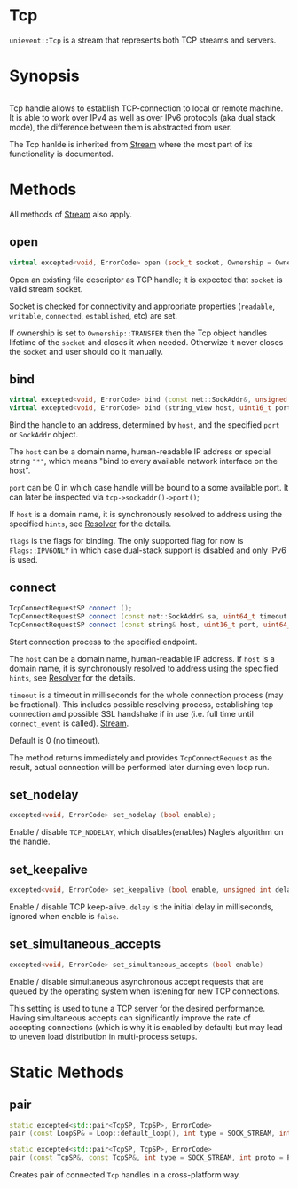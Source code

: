 # Tcp

`unievent::Tcp` is a stream that represents both TCP streams and servers.

# Synopsis

```cpp
```


Tcp handle allows to establish TCP-connection to local or remote machine.
It is able to work over IPv4 as well as over IPv6 protocols (aka dual stack mode),
the difference between them is abstracted from user.

The Tcp hanlde is inherited from [Stream](stream.md) where the most part of its functionality is documented.

# Methods

All methods of [Stream](stream.md) also apply.

## open
```cpp
virtual excepted<void, ErrorCode> open (sock_t socket, Ownership = Ownership::TRANSFER);
```

Open an existing file descriptor as TCP handle; it is expected that `socket` is valid stream socket.

Socket is checked for connectivity and appropriate properties (`readable`, `writable`, `connected`, `established`, etc) are set.

If ownership is set to `Ownership::TRANSFER` then the Tcp object handles lifetime of the `socket` and closes it when needed.
Otherwize it never closes the `socket` and user should do it manually.


## bind
```cpp
virtual excepted<void, ErrorCode> bind (const net::SockAddr&, unsigned flags = 0);
virtual excepted<void, ErrorCode> bind (string_view host, uint16_t port, const AddrInfoHints& hints = defhints, unsigned flags = 0);
```

Bind the handle to an address, determined by `host`, and the specified `port` or `SockAddr` object.

The `host` can be a domain name, human-readable IP address or special string `"*"`, which means "bind to every available network interface on the host".

`port` can be 0 in which case handle will be bound to a some available port. It can later be inspected via `tcp->sockaddr()->port()`;

If `host` is a domain name, it is synchronously resolved to address using the specified `hints`, see [Resolver](resolver.md) for the details.

`flags` is the flags for binding.
The only supported flag for now is `Flags::IPV6ONLY` in which case dual-stack support is disabled and only IPv6 is used.


## connect
```cpp
TcpConnectRequestSP connect ();
TcpConnectRequestSP connect (const net::SockAddr& sa, uint64_t timeout = 0);
TcpConnectRequestSP connect (const string& host, uint16_t port, uint64_t timeout = 0, const AddrInfoHints& hints = defhints);
```

Start connection process to the specified endpoint.

The `host` can be a domain name, human-readable IP address.
If `host` is a domain name, it is synchronously resolved to address using the specified `hints`, see [Resolver](resolver.md) for the details.

`timeout` is a timeout in milliseconds for the whole connection process (may be fractional).
This includes possible resolving process, establishing tcp connection and possible SSL handshake if in use
(i.e. full time until `connect_event` is called). [Stream](stream.md).

Default is 0 (no timeout).

The method returns immediately and provides `TcpConnectRequest` as the result, actual connection will be performed later durning even loop run.

## set_nodelay
```cpp
excepted<void, ErrorCode> set_nodelay (bool enable);
```

Enable / disable `TCP_NODELAY`, which disables(enables) Nagle’s algorithm on the handle.

## set_keepalive
```cpp
excepted<void, ErrorCode> set_keepalive (bool enable, unsigned int delay);
```

Enable / disable TCP keep-alive. `delay` is the initial delay in milliseconds, ignored when enable is `false`.

## set_simultaneous_accepts
```cpp
excepted<void, ErrorCode> set_simultaneous_accepts (bool enable)
```

Enable / disable simultaneous asynchronous accept requests that are queued by the
operating system when listening for new TCP connections.

This setting is used to tune a TCP server for the desired performance. Having
simultaneous accepts can significantly improve the rate of accepting connections
(which is why it is enabled by default) but may lead to uneven load distribution
in multi-process setups.

# Static Methods

## pair
```cpp
static excepted<std::pair<TcpSP, TcpSP>, ErrorCode>
pair (const LoopSP& = Loop::default_loop(), int type = SOCK_STREAM, int proto = PF_UNSPEC);

static excepted<std::pair<TcpSP, TcpSP>, ErrorCode>
pair (const TcpSP&, const TcpSP&, int type = SOCK_STREAM, int proto = PF_UNSPEC);
```

Creates pair of connected `Tcp` handles in a cross-platform way.